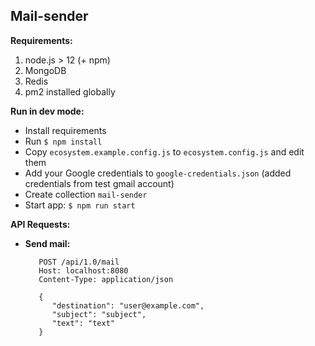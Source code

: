 ## Mail-sender

**Requirements:**

1. node.js > 12 (+ npm)
2. MongoDB
3. Redis
4. pm2 installed globally
     
**Run in dev mode:**

- Install requirements
- Run `$ npm install`
- Copy `ecosystem.example.config.js` to `ecosystem.config.js` and edit them
- Add your Google credentials to `google-credentials.json` (added credentials from test gmail account)
- Create collection `mail-sender`
- Start app: `$ npm run start`

**API Requests:**

- **Send mail:**
	 
	 	 POST /api/1.0/mail
	 	 Host: localhost:8080
	 	 Content-Type: application/json
     
	 	 {
	 	    "destination": "user@example.com",
	 	    "subject": "subject",
	 	    "text": "text"
	 	 }


